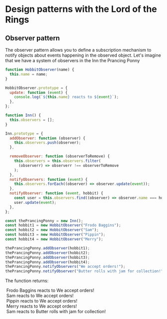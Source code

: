 # Design patterns with the Lord of the Rings
## Observer pattern

The observer pattern allows you to define a subscription mechanism to notify objects about events happening in the observed object.
Let's imagine that we have a system of observers in the Inn the Prancing Ponny

```js 
function HobbitObserver(name) {
  this.name = name;
}

HobbitObserver.prototype = {
  update: function (event) {
    console.log(`${this.name} reacts to ${event}`);
  },
};

function Inn() {
  this.observers = [];
}

Inn.prototype = {
  addObserver: function (observer) {
    this.observers.push(observer);
  },

  removeObserver: function (observerToRemove) {
    this.observers = this.observers.filter(
      (observerr) => observerr !== observerToRemove
    );
  },
  notifyObservers: function (event) {
    this.observers.forEach((observer) => observer.update(event));
  },
  notifyObserver: function (event, hobbit) {
    const user = this.observers.find((observer) => observer.name === hobbit);
    user.update(event);
  },
};

const thePrancingPonny = new Inn();
const hobbit1 = new HobbitObserver("Frodo Baggins");
const hobbit2 = new HobbitObserver("Sam");
const hobbit3 = new HobbitObserver("Pippin");
const hobbit4 = new HobbitObserver("Merry");

thePrancingPonny.addObserver(hobbit1);
thePrancingPonny.addObserver(hobbit2);
thePrancingPonny.addObserver(hobbit3);
thePrancingPonny.addObserver(hobbit4);
thePrancingPonny.notifyObservers("We accept orders!");
thePrancingPonny.notifyObserver("Butter rolls with jam for collection!", "Sam");
```

The function returns:

&nbsp;Frodo Baggins reacts to We accept orders!  
&nbsp;Sam reacts to We accept orders!  
&nbsp;Pippin reacts to We accept orders!  
&nbsp;Merry reacts to We accept orders!  
&nbsp;Sam reacts to Butter rolls with jam for collection!



